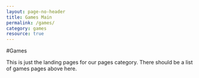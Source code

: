 ```yaml
---
layout: page-no-header
title: Games Main
permalink: /games/
category: games
resource: true
---
```


#Games

This is just the landing pages for our pages category. There should be a list of games pages above here.